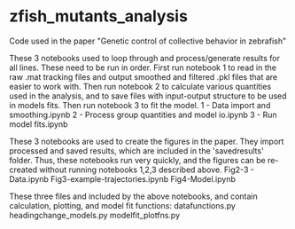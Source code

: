 # zfish_mutants_analysis
Code used in the paper "Genetic control of collective behavior in zebrafish"

These 3 notebooks used to loop through and process/generate results for all lines.  These need to be run in order.  First run notebook 1 to read in the raw .mat tracking files and output smoothed and filtered .pkl files that are easier to work with.  Then run notebook 2 to calculate various quantities used in the analysis, and to save files with input-output structure to be used in models fits.  Then run notebook 3 to fit the model.
  1 - Data import and smoothing.ipynb
  2 - Process group quantities and model io.ipynb
  3 - Run model fits.ipynb

These 3 notebooks are used to create the figures in the paper.  They import processed and saved results, which are included in the 'savedresults' folder.  Thus, these notebooks run very quickly, and the figures can be re-created without running notebooks 1,2,3 described above.
  Fig2-3 - Data.ipynb
  Fig3-example-trajectories.ipynb
  Fig4-Model.ipynb

These three files and included by the above notebooks, and contain calculation, plotting, and model fit functions:
  datafunctions.py
  headingchange_models.py
  modelfit_plotfns.py
